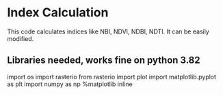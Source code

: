 # Index Calculation
This code calculates indices like NBI, NDVI, NDBI, NDTI.
It can be easily modified.

## Libraries needed, works fine on python 3.82

import os
import rasterio
from rasterio import plot
import matplotlib.pyplot as plt
import numpy as np
%matplotlib inline
